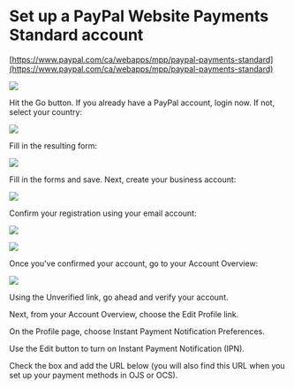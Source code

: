 # Set up a PayPal Website Payments Standard account

[https://www.paypal.com/ca/webapps/mpp/paypal-payments-standard](https://www.paypal.com/ca/webapps/mpp/paypal-payments-standard)

![](assets/Paypal1.png)

Hit the Go button. If you already have a PayPal account, login now. If not, select your country:

![](assets/Paypal2.png)

Fill in the resulting form:

![](assets/Paypal3.png)

Fill in the forms and save. Next, create your business account:

![](assets/Paypal4.png)

Confirm your registration using your email account:

![](assets/Paypal5.png)

![](assets/Paypal6.png)

Once you've confirmed your account, go to your Account Overview:

![](assets/Paypal7.png)

Using the Unverified link, go ahead and verify your account.

Next, from your Account Overview, choose the Edit Profile link.

On the Profile page, choose Instant Payment Notification Preferences.

Use the Edit button to turn on Instant Payment Notification \(IPN\).

Check the box and add the URL below \(you will also find this URL when you set up your payment 
methods in OJS or OCS\).

